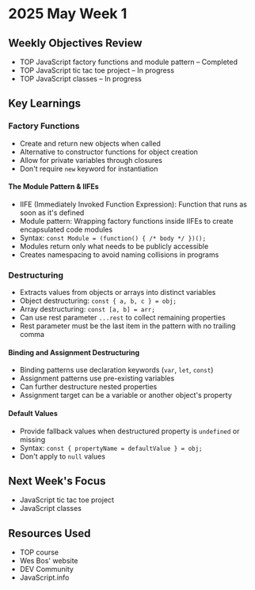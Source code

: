 # 2025 May Week 1

## Weekly Objectives Review
- TOP JavaScript factory functions and module pattern – Completed
- TOP JavaScript tic tac toe project – In progress
- TOP JavaScript classes – In progress

## Key Learnings
### Factory Functions
- Create and return new objects when called
- Alternative to constructor functions for object creation
- Allow for private variables through closures
- Don't require `new` keyword for instantiation

#### The Module Pattern & IIFEs
- IIFE (Immediately Invoked Function Expression): Function that runs as soon as it's defined
- Module pattern: Wrapping factory functions inside IIFEs to create encapsulated code modules
- Syntax: `const Module = (function() { /* body */ })();`
- Modules return only what needs to be publicly accessible
- Creates namespacing to avoid naming collisions in programs

### Destructuring
- Extracts values from objects or arrays into distinct variables
- Object destructuring: `const { a, b, c } = obj;`
- Array destructuring: `const [a, b] = arr;`
- Can use rest parameter `...rest` to collect remaining properties
- Rest parameter must be the last item in the pattern with no trailing comma

#### Binding and Assignment Destructuring
- Binding patterns use declaration keywords (`var`, `let`, `const`)
- Assignment patterns use pre-existing variables
- Can further destructure nested properties
- Assignment target can be a variable or another object's property

#### Default Values
- Provide fallback values when destructured property is `undefined` or missing
- Syntax: `const { propertyName = defaultValue } = obj;`
- Don't apply to `null` values

## Next Week's Focus
- JavaScript tic tac toe project
- JavaScript classes

## Resources Used
- TOP course
- Wes Bos' website
- DEV Community
- JavaScript.info